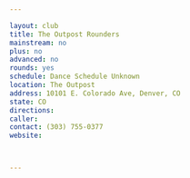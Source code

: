 ```yaml
---

layout: club
title: The Outpost Rounders
mainstream: no
plus: no
advanced: no
rounds: yes
schedule: Dance Schedule Unknown
location: The Outpost
address: 10101 E. Colorado Ave, Denver, CO
state: CO
directions: 
caller: 
contact: (303) 755-0377
website: 



---
```


